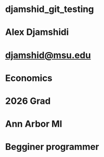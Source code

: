 # djamshid_git_testing
# Alex Djamshidi
# djamshid@msu.edu
# Economics
# 2026 Grad
# Ann Arbor MI
# Begginer programmer 

